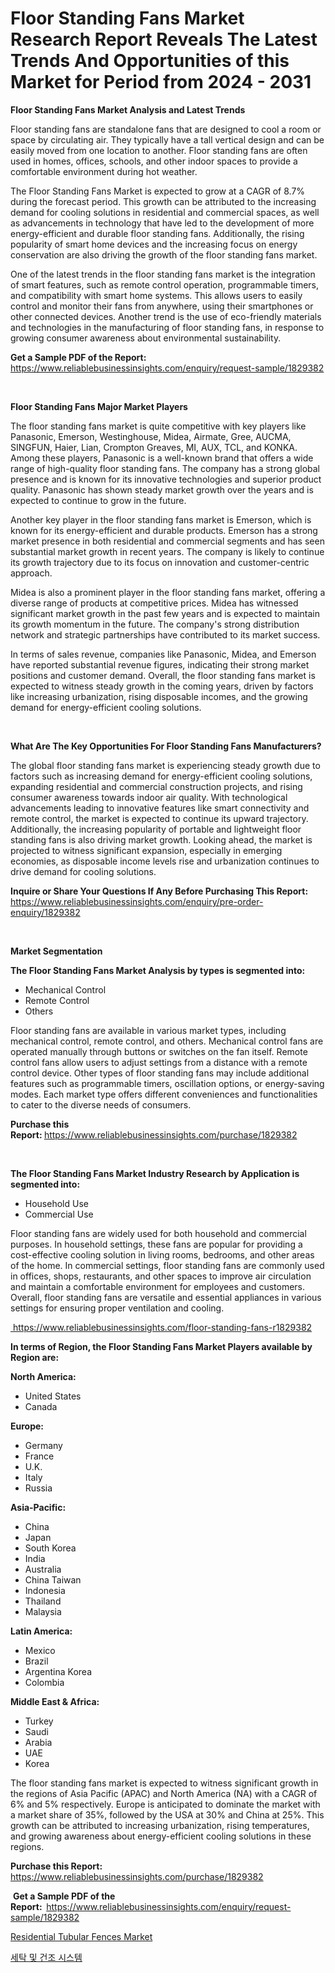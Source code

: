 <p><h1>Floor Standing Fans Market Research Report Reveals The Latest Trends And Opportunities of this Market for Period from 2024 - 2031</h1></p><p><strong>Floor Standing Fans Market Analysis and Latest Trends</strong></p>
<p><p>Floor standing fans are standalone fans that are designed to cool a room or space by circulating air. They typically have a tall vertical design and can be easily moved from one location to another. Floor standing fans are often used in homes, offices, schools, and other indoor spaces to provide a comfortable environment during hot weather.</p><p>The Floor Standing Fans Market is expected to grow at a CAGR of 8.7% during the forecast period. This growth can be attributed to the increasing demand for cooling solutions in residential and commercial spaces, as well as advancements in technology that have led to the development of more energy-efficient and durable floor standing fans. Additionally, the rising popularity of smart home devices and the increasing focus on energy conservation are also driving the growth of the floor standing fans market.</p><p>One of the latest trends in the floor standing fans market is the integration of smart features, such as remote control operation, programmable timers, and compatibility with smart home systems. This allows users to easily control and monitor their fans from anywhere, using their smartphones or other connected devices. Another trend is the use of eco-friendly materials and technologies in the manufacturing of floor standing fans, in response to growing consumer awareness about environmental sustainability.</p></p>
<p><strong>Get a Sample PDF of the Report:&nbsp;</strong> <a href="https://www.reliablebusinessinsights.com/enquiry/request-sample/1829382">https://www.reliablebusinessinsights.com/enquiry/request-sample/1829382</a></p>
<p>&nbsp;</p>
<p><strong>Floor Standing Fans Major Market Players</strong></p>
<p><p>The floor standing fans market is quite competitive with key players like Panasonic, Emerson, Westinghouse, Midea, Airmate, Gree, AUCMA, SINGFUN, Haier, Lian, Crompton Greaves, MI, AUX, TCL, and KONKA. Among these players, Panasonic is a well-known brand that offers a wide range of high-quality floor standing fans. The company has a strong global presence and is known for its innovative technologies and superior product quality. Panasonic has shown steady market growth over the years and is expected to continue to grow in the future.</p><p>Another key player in the floor standing fans market is Emerson, which is known for its energy-efficient and durable products. Emerson has a strong market presence in both residential and commercial segments and has seen substantial market growth in recent years. The company is likely to continue its growth trajectory due to its focus on innovation and customer-centric approach.</p><p>Midea is also a prominent player in the floor standing fans market, offering a diverse range of products at competitive prices. Midea has witnessed significant market growth in the past few years and is expected to maintain its growth momentum in the future. The company's strong distribution network and strategic partnerships have contributed to its market success.</p><p>In terms of sales revenue, companies like Panasonic, Midea, and Emerson have reported substantial revenue figures, indicating their strong market positions and customer demand. Overall, the floor standing fans market is expected to witness steady growth in the coming years, driven by factors like increasing urbanization, rising disposable incomes, and the growing demand for energy-efficient cooling solutions.</p></p>
<p>&nbsp;</p>
<p><strong>What Are The Key Opportunities For Floor Standing Fans Manufacturers?</strong></p>
<p><p>The global floor standing fans market is experiencing steady growth due to factors such as increasing demand for energy-efficient cooling solutions, expanding residential and commercial construction projects, and rising consumer awareness towards indoor air quality. With technological advancements leading to innovative features like smart connectivity and remote control, the market is expected to continue its upward trajectory. Additionally, the increasing popularity of portable and lightweight floor standing fans is also driving market growth. Looking ahead, the market is projected to witness significant expansion, especially in emerging economies, as disposable income levels rise and urbanization continues to drive demand for cooling solutions.</p></p>
<p><strong>Inquire or Share Your Questions If Any Before Purchasing This Report:</strong> <a href="https://www.reliablebusinessinsights.com/enquiry/pre-order-enquiry/1829382">https://www.reliablebusinessinsights.com/enquiry/pre-order-enquiry/1829382</a></p>
<p>&nbsp;</p>
<p><strong>Market Segmentation</strong></p>
<p><strong>The Floor Standing Fans Market Analysis by types is segmented into:</strong></p>
<p><ul><li>Mechanical Control</li><li>Remote Control</li><li>Others</li></ul></p>
<p><p>Floor standing fans are available in various market types, including mechanical control, remote control, and others. Mechanical control fans are operated manually through buttons or switches on the fan itself. Remote control fans allow users to adjust settings from a distance with a remote control device. Other types of floor standing fans may include additional features such as programmable timers, oscillation options, or energy-saving modes. Each market type offers different conveniences and functionalities to cater to the diverse needs of consumers.</p></p>
<p><strong>Purchase this Report:&nbsp;</strong><a href="https://www.reliablebusinessinsights.com/purchase/1829382">https://www.reliablebusinessinsights.com/purchase/1829382</a></p>
<p>&nbsp;</p>
<p><strong>The Floor Standing Fans Market Industry Research by Application is segmented into:</strong></p>
<p><ul><li>Household Use</li><li>Commercial Use</li></ul></p>
<p><p>Floor standing fans are widely used for both household and commercial purposes. In household settings, these fans are popular for providing a cost-effective cooling solution in living rooms, bedrooms, and other areas of the home. In commercial settings, floor standing fans are commonly used in offices, shops, restaurants, and other spaces to improve air circulation and maintain a comfortable environment for employees and customers. Overall, floor standing fans are versatile and essential appliances in various settings for ensuring proper ventilation and cooling.</p></p>
<p><a href="https://www.reliablebusinessinsights.com/floor-standing-fans-r1829382">&nbsp;https://www.reliablebusinessinsights.com/floor-standing-fans-r1829382</a></p>
<p><strong>In terms of Region, the Floor Standing Fans Market Players available by Region are:</strong></p>
<p>
    <p> <strong> North America: </strong>
        <ul>
            <li>United States</li>
            <li>Canada</li>
        </ul>
        </p> 
    <p> <strong> Europe: </strong>
        <ul>
            <li>Germany</li>
            <li>France</li>
            <li>U.K.</li>
            <li>Italy</li>
            <li>Russia</li>
        </ul>
        </p> 
    <p> <strong> Asia-Pacific: </strong>
        <ul>
            <li>China</li>
            <li>Japan</li>
            <li>South Korea</li>
            <li>India</li>
            <li>Australia</li>
            <li>China Taiwan</li>
            <li>Indonesia</li>
            <li>Thailand</li>
            <li>Malaysia</li>
        </ul>
        </p> 
    <p> <strong> Latin America: </strong>
        <ul>
            <li>Mexico</li>
            <li>Brazil</li>
            <li>Argentina Korea</li>
            <li>Colombia</li>
        </ul>
        </p> 
    <p> <strong> Middle East & Africa: </strong>
        <ul>
            <li>Turkey</li>
            <li>Saudi</li>
            <li>Arabia</li>
            <li>UAE</li>
            <li>Korea</li>
        </ul>
    </p>
    </p>
<p><p>The floor standing fans market is expected to witness significant growth in the regions of Asia Pacific (APAC) and North America (NA) with a CAGR of 6% and 5% respectively. Europe is anticipated to dominate the market with a market share of 35%, followed by the USA at 30% and China at 25%. This growth can be attributed to increasing urbanization, rising temperatures, and growing awareness about energy-efficient cooling solutions in these regions.</p></p>
<p><strong>Purchase this Report: </strong><a href="https://www.reliablebusinessinsights.com/purchase/1829382">https://www.reliablebusinessinsights.com/purchase/1829382</a></p>
<p>&nbsp;<strong>Get a Sample PDF of the Report:&nbsp;&nbsp;</strong><a href="https://www.reliablebusinessinsights.com/enquiry/request-sample/1829382">https://www.reliablebusinessinsights.com/enquiry/request-sample/1829382</a></p>
<p><strong></strong></p>
<p><p><a href="https://view.publitas.com/reportprime-1/residential-tubular-fences-market-size-share-trends-analysis-report-by-end-use-apartment-house-by-raw-material-and-forecast-till-2031/">Residential Tubular Fences Market</a></p><p><a href="https://github.com/erwindropdead54/Market-Research-Report-List-1/blob/main/5542280152350.md">세탁 및 건조 시스템</a></p></p>